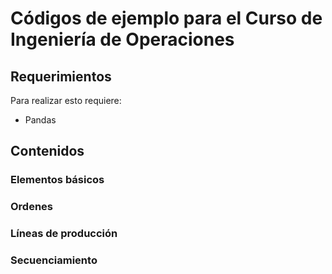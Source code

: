# Códigos de ejemplo para el Curso de Ingeniería de Operaciones

## Requerimientos

Para realizar esto requiere:
- Pandas

## Contenidos

### Elementos básicos

### Ordenes

### Líneas de producción

### Secuenciamiento


